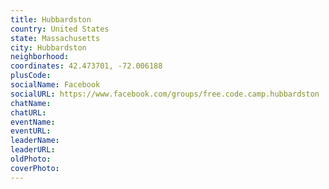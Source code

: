 ```yaml
---
title: Hubbardston
country: United States
state: Massachusetts
city: Hubbardston
neighborhood: 
coordinates: 42.473701, -72.006188
plusCode:
socialName: Facebook
socialURL: https://www.facebook.com/groups/free.code.camp.hubbardston
chatName:
chatURL:
eventName:
eventURL:
leaderName:
leaderURL:
oldPhoto: 
coverPhoto:
---
```

